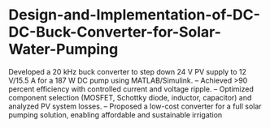 # Design-and-Implementation-of-DC-DC-Buck-Converter-for-Solar-Water-Pumping
Developed a 20 kHz buck converter to step down 24 V PV supply to 12 V/15.5 A for a 187 W DC pump using
MATLAB/Simulink.
– Achieved >90 percent efficiency with controlled current and voltage ripple.
– Optimized component selection (MOSFET, Schottky diode, inductor, capacitor) and analyzed PV system losses.
– Proposed a low-cost converter for a full solar pumping solution, enabling affordable and sustainable irrigation
